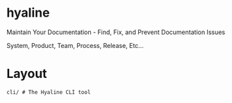 # hyaline
Maintain Your Documentation - Find, Fix, and Prevent Documentation Issues

System, Product, Team, Process, Release, Etc...

# Layout

```
cli/ # The Hyaline CLI tool
```